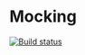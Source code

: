 # Mocking

[![Build status](https://ci.appveyor.com/api/projects/status/8yr16yi1l7i8oqde?svg=true)](https://ci.appveyor.com/project/irinarinch/mocking)
